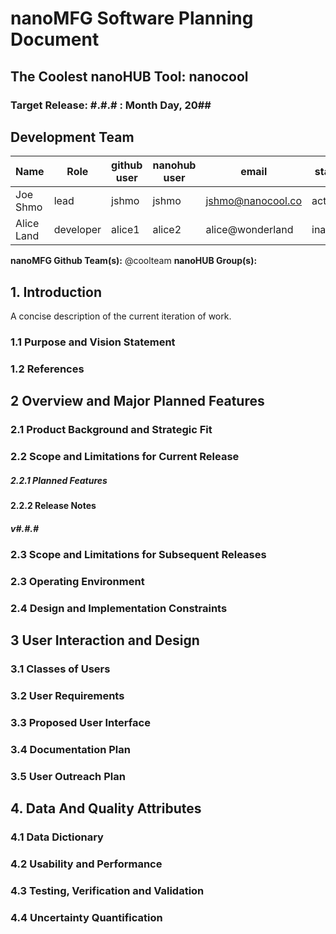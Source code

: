 # nanoMFG Software Planning Document
<!-- Replace text below with long title of project:short-name -->
## The Coolest nanoHUB Tool: nanocool
### Target Release: #.#.# : Month Day, 20##

## Development Team
<!-- Complete table for all team members 
 roles: lead, developer, reviewer
 status: active, inactive
-->
Name | Role | github user | nanohub user | email | status
---|---|---|---|---|---
Joe Shmo | lead | jshmo | jshmo | jshmo@nanocool.co | active
Alice Land | developer | alice1 | alice2 | alice@wonderland | inactive

**nanoMFG Github Team(s):** @coolteam
**nanoHUB Group(s):**

## 1. Introduction
A  concise description of the current iteration of work.

### 1.1 Purpose and Vision Statement
<!-- Why are we building this tool?
What is the key benefit
How does it relate to existing tools and existing software?
How does it fit into the overall objectives for the nano **manufacturing** node?
Who will use this software?
-->

### 1.2 References
<!--List any documents or background material that are relevant.  Links are useful. For instance, a link to a wiki or readme page in the project repository, or link to a uploaded file (doc, pdf, ppt, etc.).-->

## 2 Overview and Major Planned Features
<!--Provide and overview characterising this proposed release.  Describe how users will interact with each proposed feature. Include a schematic/diagram to illustrate an overview of proposed software and achitecture componets for the project-->

### 2.1 Product Background and Strategic Fit
<!--Provide context for the proposed product.  Is this a completely new projects, or next version of an existing project? This can include a description of any contextual research, or the status of any existing prototype application.  If this SPD describes a component, describe its relationship to larger system. Can include diagrams.-->

### 2.2 Scope and Limitations for Current Release
<!--List the all planned goals/features for this release.  These should be links to issues.  Add a new subsection for each release.  Equally important, document feature you explicity are not doing at this time-->


##### 2.2.1 Planned Features

#### 2.2.2 Release Notes 
##### v#.#.#

### 2.3 Scope and Limitations for Subsequent Releases
<!--Short summary of  future envisioned roadmap for subsequent efforts.-->

### 2.3 Operating Environment
<!--Describe the target environment.  Identify components or application that are needed.  Describe technical infrastructure need to support the application.-->

### 2.4 Design and Implementation Constraints
<!--This could include pre-existing code that needs to be incorporated ,a certain programming language or toolkit and software dependencies.  Describe the origin and rationale for each constraint.-->

## 3 User Interaction and Design

### 3.1 Classes of Users
<!--Identify classes (types) of users that you anticipate will use the product.  Provide any relevant context about each class that may influence how the product is used: 
The tasks the class of users will perform
Access and privilege level
Features used
Experience level
Type of interaction
Provide links to any user surveys, questionnaires, interviews, feedback or other relevant information.-->

### 3.2 User Requirements
<!-- Provide a list of issue links to document the main set of user requirements to be satisfied by this release.  Use the user requirement template to draft thense issues.  A well written user requirement should be easy to justify (Rational) and should be testable.  List in order of priority as must have, should have or nice to have for each use case. -->

### 3.3 Proposed User Interface
<!--Could include drawn mockups, screenshots of prototypes, comparison to existing software and other descriptions.-->

### 3.4 Documentation Plan
<!-- List planned documentation activities -->

### 3.5 User Outreach Plan
<!-- List upcoming activities designed to elicit user feedback and/or engage new users.  Use issues for activities that will be completed this iteration-->

## 4. Data And Quality Attributes

### 4.1 Data Dictionary
<!--Summarize inputs and outputs for the application.-->

### 4.2 Usability and Performance
<!--Summarize usability requirements such as easy of adoption for new users (eg example data),  inline documentation, avoiding errors, efficient interaction, etc.  Describe performance expectations  and/or document challenges.  Note you can reference user requirements from above if needed. -->

### 4.3 Testing, Verification and Validation
<!--Describe What data is necessary to verify the basic functionality of the application.  Provide a testing plan that includes a list of issues for each planned activity.  Describe data sets that are needed to test validation.-->

### 4.4 Uncertainty Quantification
<!--Identify and document possible sources of uncertainty. Categorize with standard labels, such as parametric, structural, algorithmic, experimental, interpolation.

Develop a plan for measuring and documenting uncertainty, e.g., using forward propagation or inverse UQ, and showing it in the application, if applicable.-->

